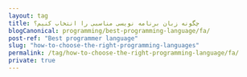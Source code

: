 ```yaml
---
layout: tag
title: چگونه زبان برنامه نویسی مناسبی را انتخاب کنیم؟
blogCanonical: programming/best-programming-language/fa/
post-ref: "Best programmer language"
slug: "how-to-choose-the-right-programming-languages"
permalink: /tag/how-to-choose-the-right-programming-language/fa/
private: true
---
```

